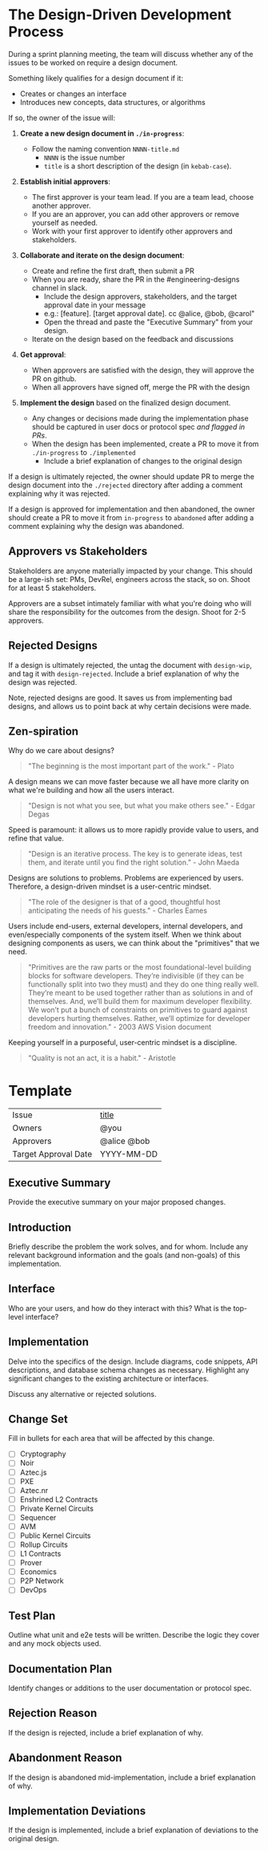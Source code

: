 # The Design-Driven Development Process

During a sprint planning meeting, the team will discuss whether any of the issues to be worked on require a design document.

Something likely qualifies for a design document if it:

- Creates or changes an interface
- Introduces new concepts, data structures, or algorithms

If so, the owner of the issue will:

1. **Create a new design document in `./in-progress`**:
   - Follow the naming convention `NNNN-title.md`
       - `NNNN` is the issue number
       - `title` is a short description of the design (in `kebab-case`).


2. **Establish initial approvers**:
   - The first approver is your team lead. If you are a team lead, choose another approver.
   - If you are an approver, you can add other approvers or remove yourself as needed.
   - Work with your first approver to identify other approvers and stakeholders.

3. **Collaborate and iterate on the design document**:
   - Create and refine the first draft, then submit a PR
   - When you are ready, share the PR in the #engineering-designs channel in slack.
     - Include the design approvers, stakeholders, and the target approval date in your message
     - e.g.: [feature]. [target approval date]. cc @alice, @bob, @carol"
     - Open the thread and paste the "Executive Summary" from your design.
   - Iterate on the design based on the feedback and discussions

4. **Get approval**:
   - When approvers are satisfied with the design, they will approve the PR on github.
   - When all approvers have signed off, merge the PR with the design

5. **Implement the design** based on the finalized design document.
   - Any changes or decisions made during the implementation phase should be captured in user docs or protocol spec *and flagged in PRs*.
   - When the design has been implemented, create a PR to move it from `./in-progress` to `./implemented`
       - Include a brief explanation of changes to the original design


If a design is ultimately rejected, the owner should update PR to merge the design document into the `./rejected` directory after adding a comment explaining why it was rejected.

If a design is approved for implementation and then abandoned, the owner should create a PR to move it from `in-progress` to `abandoned` after adding a comment explaining why the design was abandoned.

 
## Approvers vs Stakeholders

Stakeholders are anyone materially impacted by your change. This should be a large-ish set: PMs, DevRel, engineers across the stack, so on. Shoot for at least 5 stakeholders.

Approvers are a subset intimately familiar with what you're doing who will share the responsibility for the outcomes from the design. Shoot for 2-5 approvers. 

## Rejected Designs

If a design is ultimately rejected, the untag the document with `design-wip`, and tag it with `design-rejected`. Include a brief explanation of why the design was rejected.

Note, rejected designs are good. It saves us from implementing bad designs, and allows us to point back at why certain decisions were made.


## Zen-spiration

Why do we care about designs?

> "The beginning is the most important part of the work." - Plato

A design means we can move faster because we all have more clarity on what we're building and how all the users interact.

> "Design is not what you see, but what you make others see." - Edgar Degas

Speed is paramount: it allows us to more rapidly provide value to users, and refine that value.

> "Design is an iterative process. The key is to generate ideas, test them, and iterate until you find the right solution." - John Maeda

Designs are solutions to problems. Problems are experienced by users. Therefore, a design-driven mindset is a user-centric mindset.

> "The role of the designer is that of a good, thoughtful host anticipating the needs of his guests." - Charles Eames

Users include end-users, external developers, internal developers, and even/especially components of the system itself. When we think about designing components as users, we can think about the "primitives" that we need.

> "Primitives are the raw parts or the most foundational-level building blocks for software developers. They’re indivisible (if they can be functionally split into two they must) and they do one thing really well. They’re meant to be used together rather than as solutions in and of themselves. And, we’ll build them for maximum developer flexibility. We won’t put a bunch of constraints on primitives to guard against developers hurting themselves.  Rather, we’ll optimize for developer freedom and innovation." - 2003 AWS Vision document

Keeping yourself in a purposeful, user-centric mindset is a discipline.

> "Quality is not an act, it is a habit." - Aristotle


# Template

|                      |                                   |
| -------------------- | --------------------------------- |
| Issue                | [title](github.com/link/to/issue) |
| Owners               | @you                              |
| Approvers            | @alice @bob                       |
| Target Approval Date | YYYY-MM-DD                        |


## Executive Summary

Provide the executive summary on your major proposed changes.

## Introduction

Briefly describe the problem the work solves, and for whom. Include any relevant background information and the goals (and non-goals) of this implementation.

## Interface

Who are your users, and how do they interact with this? What is the top-level interface?

## Implementation

Delve into the specifics of the design. Include diagrams, code snippets, API descriptions, and database schema changes as necessary. Highlight any significant changes to the existing architecture or interfaces.

Discuss any alternative or rejected solutions.

## Change Set

Fill in bullets for each area that will be affected by this change.

- [ ] Cryptography
- [ ] Noir
- [ ] Aztec.js
- [ ] PXE
- [ ] Aztec.nr
- [ ] Enshrined L2 Contracts
- [ ] Private Kernel Circuits
- [ ] Sequencer
- [ ] AVM
- [ ] Public Kernel Circuits
- [ ] Rollup Circuits
- [ ] L1 Contracts
- [ ] Prover
- [ ] Economics
- [ ] P2P Network
- [ ] DevOps

## Test Plan

Outline what unit and e2e tests will be written. Describe the logic they cover and any mock objects used.

## Documentation Plan

Identify changes or additions to the user documentation or protocol spec.


## Rejection Reason

If the design is rejected, include a brief explanation of why.

## Abandonment Reason

If the design is abandoned mid-implementation, include a brief explanation of why.

## Implementation Deviations

If the design is implemented, include a brief explanation of deviations to the original design.

